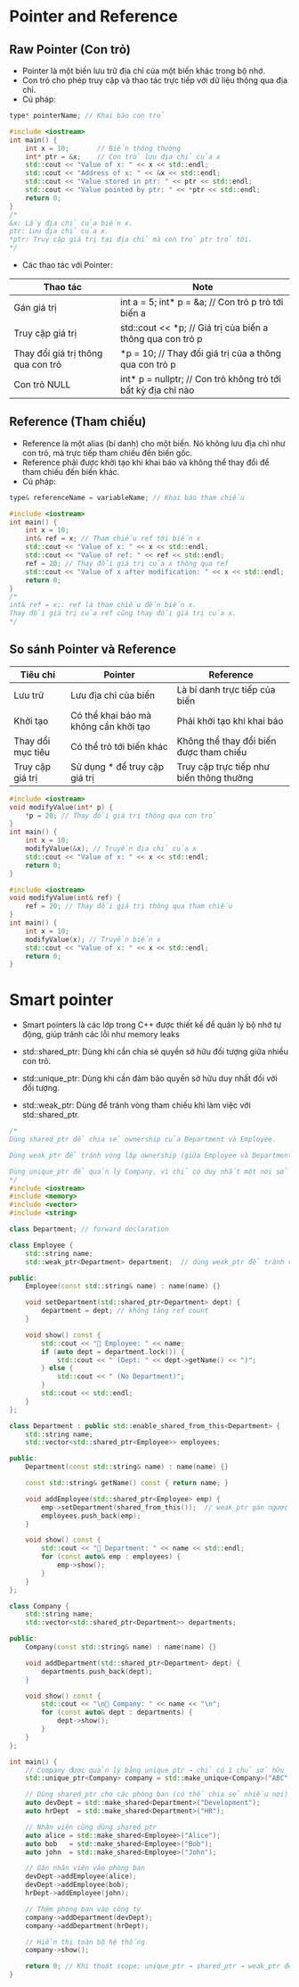 # Pointer and Reference

## Raw Pointer (Con trỏ)
- Pointer là một biến lưu trữ địa chỉ của một biến khác trong bộ nhớ.
- Con trỏ cho phép truy cập và thao tác trực tiếp với dữ liệu thông qua địa chỉ.
- Cú pháp:
```cpp
type* pointerName; // Khai báo con trỏ
```
```cpp
#include <iostream>
int main() {
    int x = 10;       // Biến thông thường
    int* ptr = &x;    // Con trỏ lưu địa chỉ của x
    std::cout << "Value of x: " << x << std::endl;
    std::cout << "Address of x: " << &x << std::endl;
    std::cout << "Value stored in ptr: " << ptr << std::endl;
    std::cout << "Value pointed by ptr: " << *ptr << std::endl;
    return 0;
}
/*
&x: Lấy địa chỉ của biến x.
ptr: Lưu địa chỉ của x.
*ptr: Truy cập giá trị tại địa chỉ mà con trỏ ptr trỏ tới.
*/
```

- Các thao tác với Pointer:

|Thao tác|Note|
|---|---|
|Gán giá trị| int a = 5; int* p = &a; // Con trỏ p trỏ tới biến a|
|Truy cập giá trị|std::cout << *p; // Giá trị của biến a thông qua con trỏ p|
|Thay đổi giá trị thông qua con trỏ|*p = 10; // Thay đổi giá trị của a thông qua con trỏ p|
|Con trỏ NULL|int* p = nullptr; // Con trỏ không trỏ tới bất kỳ địa chỉ nào|

## Reference (Tham chiếu)
- Reference là một alias (bí danh) cho một biến. Nó không lưu địa chỉ như con trỏ, mà trực tiếp tham chiếu đến biến gốc.
- Reference phải được khởi tạo khi khai báo và không thể thay đổi để tham chiếu đến biến khác.
- Cú pháp:
```cpp
type& referenceName = variableName; // Khai báo tham chiếu
```
```cpp
#include <iostream>
int main() {
    int x = 10;
    int& ref = x; // Tham chiếu ref tới biến x
    std::cout << "Value of x: " << x << std::endl;
    std::cout << "Value of ref: " << ref << std::endl;
    ref = 20; // Thay đổi giá trị của x thông qua ref
    std::cout << "Value of x after modification: " << x << std::endl;
    return 0;
}
/*
int& ref = x;: ref là tham chiếu đến biến x.
Thay đổi giá trị của ref cũng thay đổi giá trị của x.
*/
```

## So sánh Pointer và Reference
|Tiêu chí|Pointer|Reference|
|-|-|-|
|Lưu trữ|Lưu địa chỉ của biến|Là bí danh trực tiếp của biến|
|Khởi tạo|Có thể khai báo mà không cần khởi tạo|Phải khởi tạo khi khai báo|
|Thay dổi mục tiêu|Có thể trỏ tới biến khác|Không thể thay đổi biến được tham chiếu|
|Truy cập giá trị|Sử dụng * để truy cập giá trị|Truy cập trực tiếp như biến thông thường|


```cpp
#include <iostream>
void modifyValue(int* p) {
    *p = 20; // Thay đổi giá trị thông qua con trỏ
}
int main() {
    int x = 10;
    modifyValue(&x); // Truyền địa chỉ của x
    std::cout << "Value of x: " << x << std::endl;
    return 0;
}
```

```cpp
#include <iostream>
void modifyValue(int& ref) {
    ref = 20; // Thay đổi giá trị thông qua tham chiếu
}
int main() {
    int x = 10;
    modifyValue(x); // Truyền biến x
    std::cout << "Value of x: " << x << std::endl;
    return 0;
}
```

# Smart pointer
- Smart pointers là các lớp trong C++ được thiết kế để quản lý bộ nhớ tự động, giúp tránh các lỗi như memory leaks

- std::shared_ptr: Dùng khi cần chia sẻ quyền sở hữu đối tượng giữa nhiều con trỏ.
- std::unique_ptr: Dùng khi cần đảm bảo quyền sở hữu duy nhất đối với đối tượng.
- std::weak_ptr: Dùng để tránh vòng tham chiếu khi làm việc với std::shared_ptr.

```cpp
/*
Dùng shared_ptr để chia sẻ ownership của Department và Employee.

Dùng weak_ptr để tránh vòng lặp ownership (giữa Employee và Department).

Dùng unique_ptr để quản lý Company, vì chỉ có duy nhất một nơi sở hữu.
*/
#include <iostream>
#include <memory>
#include <vector>
#include <string>

class Department; // forward declaration

class Employee {
    std::string name;
    std::weak_ptr<Department> department;  // dùng weak_ptr để tránh vòng

public:
    Employee(const std::string& name) : name(name) {}

    void setDepartment(std::shared_ptr<Department> dept) {
        department = dept; // không tăng ref count
    }

    void show() const {
        std::cout << "👤 Employee: " << name;
        if (auto dept = department.lock()) {
            std::cout << " (Dept: " << dept->getName() << ")";
        } else {
            std::cout << " (No Department)";
        }
        std::cout << std::endl;
    }
};

class Department : public std::enable_shared_from_this<Department> {
    std::string name;
    std::vector<std::shared_ptr<Employee>> employees;

public:
    Department(const std::string& name) : name(name) {}

    const std::string& getName() const { return name; }

    void addEmployee(std::shared_ptr<Employee> emp) {
        emp->setDepartment(shared_from_this());  // weak_ptr gán ngược
        employees.push_back(emp);
    }

    void show() const {
        std::cout << "🏢 Department: " << name << std::endl;
        for (const auto& emp : employees) {
            emp->show();
        }
    }
};

class Company {
    std::string name;
    std::vector<std::shared_ptr<Department>> departments;

public:
    Company(const std::string& name) : name(name) {}

    void addDepartment(std::shared_ptr<Department> dept) {
        departments.push_back(dept);
    }

    void show() const {
        std::cout << "\n🏬 Company: " << name << "\n";
        for (const auto& dept : departments) {
            dept->show();
        }
    }
};

int main() {
    // Company được quản lý bằng unique_ptr → chỉ có 1 chủ sở hữu
    std::unique_ptr<Company> company = std::make_unique<Company>("ABC");

    // Dùng shared_ptr cho các phòng ban (có thể chia sẻ nhiều nơi)
    auto devDept = std::make_shared<Department>("Development");
    auto hrDept  = std::make_shared<Department>("HR");

    // Nhân viên cũng dùng shared_ptr
    auto alice = std::make_shared<Employee>("Alice");
    auto bob   = std::make_shared<Employee>("Bob");
    auto john  = std::make_shared<Employee>("John");

    // Gán nhân viên vào phòng ban
    devDept->addEmployee(alice);
    devDept->addEmployee(bob);
    hrDept->addEmployee(john);

    // Thêm phòng ban vào công ty
    company->addDepartment(devDept);
    company->addDepartment(hrDept);

    // Hiển thị toàn bộ hệ thống
    company->show();

    return 0; // Khi thoát scope: unique_ptr → shared_ptr → weak_ptr đều tự hủy
}

```